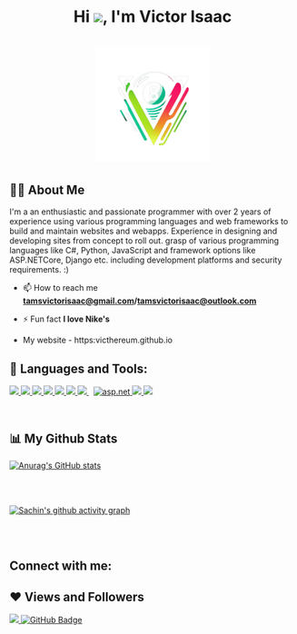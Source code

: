 ### <h1 align="center">Hi <img src="https://raw.githubusercontent.com/MartinHeinz/MartinHeinz/master/wave.gif" width="30px">, I'm Victor Isaac</h1>

<h1 align="center"><a href="#"><img width="200" height="200" src="./images/profile-loader.png"/></a></h1>

## 🙋‍♂️ About Me

I'm a an enthusiastic and passionate programmer with over 2 years of experience using various programming languages and web frameworks to build and maintain websites and webapps. Experience in designing and developing sites from concept to roll out. grasp of various programming languages like C#, Python, JavaScript and framework options like ASP.NETCore, Django etc. including development platforms and security requirements. :)

- 📫 How to reach me **tamsvictorisaac@gmail.com/tamsvictorisaac@outlook.com**

- ⚡ Fun fact **I love Nike's**

- My website - https:victhereum.github.io

## 🚀 Languages and Tools:

<p align="left"> 
    <a href="https://www.python.org" target="_blank"> <img src="https://img.icons8.com/color/48/000000/python.png"/> </a>
    <a href="https://docs.microsoft.com/en-us/dotnet/csharp/" target="_blank"> <img src="https://img.icons8.com/color/48/000000/c-sharp-logo.png"/> </a>
    <a href="https://developer.mozilla.org/en-US/docs/Web/JavaScript" target="_blank"> <img src="https://img.icons8.com/color/48/000000/javascript.png"/> </a> 
    <a href="https://www.w3.org/html/" target="_blank"> <img src="https://img.icons8.com/color/48/000000/html-5.png"/> </a> 
    <a href="https://www.w3schools.com/css/" target="_blank"> <img src="https://img.icons8.com/color/48/000000/css3.png"/> </a> 
    <a href="https://getbootstrap.com" target="_blank"> <img src="https://img.icons8.com/color/48/000000/bootstrap.png"/> </a> 
    <a style="padding-right:8px;" href="https://djangoproject.com" target="_blank"> <img src="https://img.icons8.com/material-outlined/48/e6ff00/django.png"/> </a> 
    <a href="https://docs.microsoft.com/en-us/aspnet/core/?view=aspnetcore-6.0" target="_blank"> <img src="https://img.icons8.com/fluency-systems-filled/48/e6ff00/asp.png" alt="asp.net" width="48" height="48"/> </a> 
    <a href="https://docs.soliditylang.org/en/v0.8.15/" target="_blank"> <img src="https://img.icons8.com/ios-filled/48/e6ff00/solidity.png"/> </a>    
    <a href="https://git-scm.com/" target="_blank"> <img src="https://img.icons8.com/color/48/000000/git.png"/> </a> 
</p>

<br/>

## 📊 My Github Stats

[![Anurag's GitHub stats](https://github-readme-stats.vercel.app/api?username=victhereum&hide=prs&count_private=true&show_icons=true&theme=radical)](https://github.com/anuraghazra/github-readme-stats)

<!-- ## ✨ Top Languages Card -->

<!-- [![Top Langs](https://github-readme-stats.vercel.app/api/top-langs/?username=victhereum&layout=compact)](https://github.com/anuraghazra/github-readme-stats) -->

<br/>
<br/>

[![Sachin's github activity graph](https://activity-graph.herokuapp.com/graph?username=victhereum&theme=react-dark)](https://github.com/ashutosh00710/github-readme-activity-graph)

<br/>
<br/>

## Connect with me:

## ❤ Views and Followers

<a href="https://github.com/Meghna-DAS/github-profile-views-counter">
    <img src="https://komarev.com/ghpvc/?username=victhereum">
</a>
<a href="https://github.com/victhereum?tab=followers"><img src="https://img.shields.io/github/followers/SubhamRaoniar28?label=Followers&style=social" alt="GitHub Badge"></a>


<!--
**mittalsam98/mittalsam98** is a ✨ _special_ ✨ repository because its `README.md` (this file) appears on your GitHub profile.

Here are some ideas to get you started:

- 🔭 I’m currently working on ...
- 🌱 I’m currently learning ...
- 👯 I’m looking to collaborate on ...
- 🤔 I’m looking for help with ...
- 💬 Ask me about ...
- 📫 How to reach me: ...
- 😄 Pronouns: ...
- ⚡ Fun fact: ...
-->
